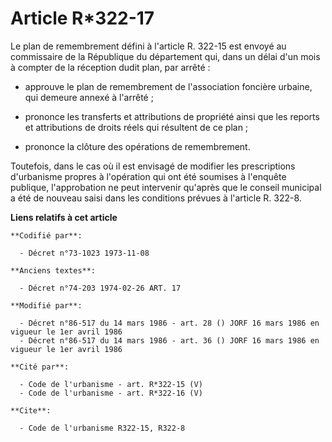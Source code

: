 # Article R*322-17

Le plan de remembrement défini à l'article R. 322-15 est envoyé au commissaire de la République du département qui, dans un
délai d'un mois à compter de la réception dudit plan, par arrêté :

- approuve le plan de remembrement de l'association foncière urbaine, qui demeure annexé à l'arrêté ;

- prononce les transferts et attributions de propriété ainsi que les reports et attributions de droits réels qui résultent de
ce plan ;

- prononce la clôture des opérations de remembrement.

Toutefois, dans le cas où il est envisagé de modifier les prescriptions d'urbanisme propres à l'opération qui ont été
soumises à l'enquête publique, l'approbation ne peut intervenir qu'après que le conseil municipal a été de nouveau saisi dans
les conditions prévues à l'article R. 322-8.

**Liens relatifs à cet article**

	**Codifié par**:

	  - Décret n°73-1023 1973-11-08

	**Anciens textes**:

	  - Décret n°74-203 1974-02-26 ART. 17

	**Modifié par**:

	  - Décret n°86-517 du 14 mars 1986 - art. 28 () JORF 16 mars 1986 en vigueur le 1er avril 1986
	  - Décret n°86-517 du 14 mars 1986 - art. 36 () JORF 16 mars 1986 en vigueur le 1er avril 1986

	**Cité par**:

	  - Code de l'urbanisme - art. R*322-15 (V)
	  - Code de l'urbanisme - art. R*322-16 (V)

	**Cite**:

	  - Code de l'urbanisme R322-15, R322-8
